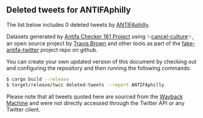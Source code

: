 ## Deleted tweets for ANTIFAphilly

The list below includes 0 deleted tweets by
[ANTIFAphilly](https://twitter.com/ANTIFAphilly).



Datasets generated by [Antifa Checker 161 Project](https://twitter.com/antifacheck161) using ✨[cancel-culture](https://github.com/travisbrown/cancel-culture)✨, an open source project by 
[Travis Brown](https://twitter.com/travisbrown) and other tools as part of the 
[fake-antifa-twitter](https://github.com/antifacheck161/fake-antifa-twitter) project repo on github.

You can create your own updated version of this document by checking out and configuring the
repository and then running the following commands:

```bash
$ cargo build --release
$ target/release/twcc deleted-tweets --report ANTIFAphilly
```

Please note that all tweets quoted here are sourced from the
[Wayback Machine](https://web.archive.org) and were not directly accessed through the Twitter API or
any Twitter client.

